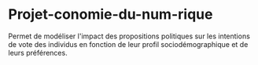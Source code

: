 # Projet-conomie-du-num-rique
Permet de modéliser l'impact des propositions politiques sur les intentions de vote des individus en fonction de leur profil sociodémographique et de leurs préférences.
